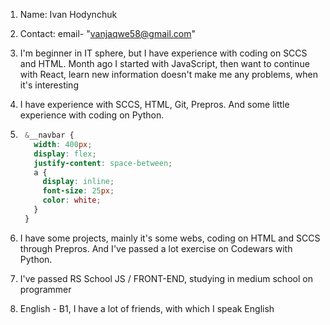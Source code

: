 
1. Name: Ivan Hodynchuk
2. Contact: email- "vanjaqwe58@gmail.com"
3. I'm beginner in IT sphere, but I have experience with coding on SCCS and HTML. Month ago I started with JavaScript, then want to continue with React, learn new information doesn't make me any problems, when it's interesting
4. I have experience with SCCS, HTML, Git, Prepros. And some little experience with coding on Python.
5. ```scss
    &__navbar {
      width: 400px;
      display: flex;
      justify-content: space-between;
      a {
        display: inline;
        font-size: 25px;
        color: white;
      }
    }
   ```

1. I have some projects, mainly it's some webs, coding on HTML and SCCS through Prepros. And I've passed a lot exercise on Codewars with Python.
2. I've passed RS School JS / FRONT-END, studying in medium school on programmer
3. English - B1, I have a lot of friends, with which I speak English